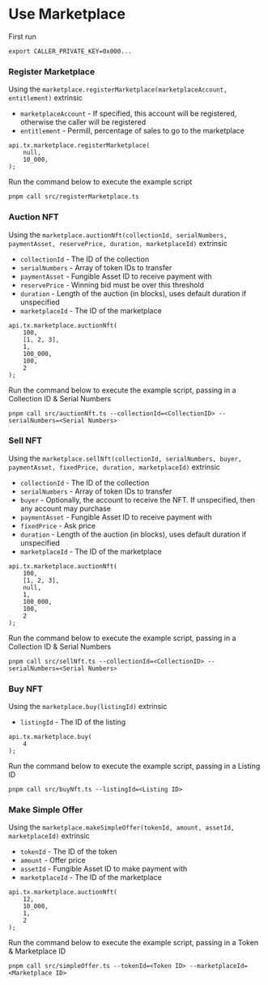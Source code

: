 # Use Marketplace

First run

```
export CALLER_PRIVATE_KEY=0x000...
```

### Register Marketplace

Using the `marketplace.registerMarketplace(marketplaceAccount, entitlement)` extrinsic

- `marketplaceAccount` - If specified, this account will be registered, otherwise the caller will be registered
- `entitlement` - Permill, percentage of sales to go to the marketplace

```
api.tx.marketplace.registerMarketplace(
    null,
    10_000,
);
```

Run the command below to execute the example script

```
pnpm call src/registerMarketplace.ts
```

### Auction NFT

Using the `marketplace.auctionNft(collectionId, serialNumbers, paymentAsset, reservePrice, duration, marketplaceId)` extrinsic

- `collectionId` - The ID of the collection
- `serialNumbers` - Array of token IDs to transfer
- `paymentAsset` - Fungible Asset ID to receive payment with
- `reservePrice` - Winning bid must be over this threshold
- `duration` - Length of the auction (in blocks), uses default duration if unspecified
- `marketplaceId` - The ID of the marketplace

```
api.tx.marketplace.auctionNft(
    100,
    [1, 2, 3],
    1,
    100_000,
    100,
    2
);
```

Run the command below to execute the example script, passing in a Collection ID & Serial Numbers

```
pnpm call src/auctionNft.ts --collectionId=<CollectionID> --serialNumbers=<Serial Numbers>
```

### Sell NFT

Using the `marketplace.sellNft(collectionId, serialNumbers, buyer, paymentAsset, fixedPrice, duration, marketplaceId)` extrinsic

- `collectionId` - The ID of the collection
- `serialNumbers` - Array of token IDs to transfer
- `buyer` - Optionally, the account to receive the NFT. If unspecified, then any account may purchase
- `paymentAsset` - Fungible Asset ID to receive payment with
- `fixedPrice` - Ask price
- `duration` - Length of the auction (in blocks), uses default duration if unspecified
- `marketplaceId` - The ID of the marketplace

```
api.tx.marketplace.auctionNft(
    100,
    [1, 2, 3],
    null,
    1,
    100_000,
    100,
    2
);
```

Run the command below to execute the example script, passing in a Collection ID & Serial Numbers

```
pnpm call src/sellNft.ts --collectionId=<CollectionID> --serialNumbers=<Serial Numbers>
```

### Buy NFT

Using the `marketplace.buy(listingId)` extrinsic

- `listingId` - The ID of the listing

```
api.tx.marketplace.buy(
    4
);
```

Run the command below to execute the example script, passing in a Listing ID

```
pnpm call src/buyNft.ts --listingId=<Listing ID>
```

### Make Simple Offer

Using the `marketplace.makeSimpleOffer(tokenId, amount, assetId, marketplaceId)` extrinsic

- `tokenId` - The ID of the token
- `amount` - Offer price
- `assetId` - Fungible Asset ID to make payment with
- `marketplaceId` - The ID of the marketplace

```
api.tx.marketplace.auctionNft(
    12,
    10_000,
    1,
    2
);
```

Run the command below to execute the example script, passing in a Token & Marketplace ID

```
pnpm call src/simpleOffer.ts --tokenId=<Token ID> --marketplaceId=<Marketplace ID>
```
